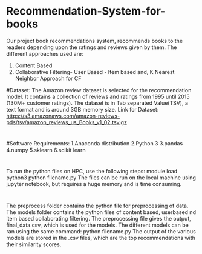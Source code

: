 # Recommendation-System-for-books
Our project book recommendations system, recommends books to the readers depending upon the ratings and reviews given by them.
The different approaches used are:
1. Content Based
2. Collaborative Filtering- User Based
                          - Item based
   and, K Nearest Neighbor Approach for CF
   
#Dataset:
The Amazon review dataset is selected for the recommendation model.
It contains a collection of reviews and ratings from 1995 until 2015 (130M+ customer ratings).
The dataset is in Tab separated Value(TSV), a text format and is  around 3GB memory size.
Link for Dataset:
https://s3.amazonaws.com/amazon-reviews-pds/tsv/amazon_reviews_us_Books_v1_02.tsv.gz

#
#Software Requirements:
1.Anaconda distribution
2.Python 3
3.pandas
4.numpy
5.sklearn
6.scikit learn

#

To run the python files on HPC, use the following steps:
module load python3
python filename.py
The files can be run on the local machine using jupyter notebook, but requires a huge memory and is time consuming.

#
The  preprocess folder contains the python file for preprocessing of data.
The models folder contains the python files of content based, userbased nd item based collaborating filtering.
The preprocessing file gives the output, final_data.csv, which is used for the models.
The different models can be ran using the same command: python filename.py
The output of the various models are stored in the .csv files, which are the top recommendations with their similarity scores.
